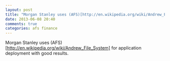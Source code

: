 ```yaml
---
layout: post
title: "Morgan Stanley uses (AFS)[http://en.wikipedia.org/wiki/Andrew_File_System] for application deployment with good results."
date: 2013-06-08 20:40
comments: true
categories: afs finance
---
```


Morgan Stanley uses (AFS)[http://en.wikipedia.org/wiki/Andrew_File_System] for application deployment with good results.

